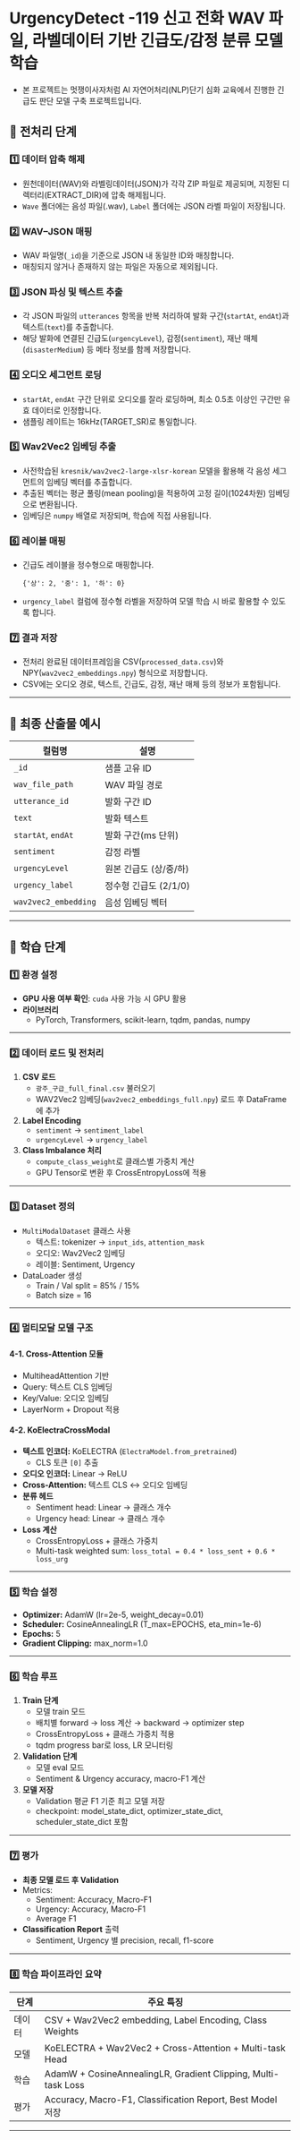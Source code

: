 # UrgencyDetect -119 신고 전화 WAV 파일, 라벨데이터 기반 긴급도/감정 분류 모델 학습  
* 본 프로젝트는 멋쟁이사자처럼 AI 자연어처리(NLP)단기 심화 교육에서 진행한 긴급도 판단 모델 구축 프로젝트입니다.


## 📂 전처리 단계

### 1️⃣ 데이터 압축 해제

* 원천데이터(WAV)와 라벨링데이터(JSON)가 각각 ZIP 파일로 제공되며, 지정된 디렉터리(EXTRACT_DIR)에 압축 해제됩니다.
* `Wave` 폴더에는 음성 파일(.wav), `Label` 폴더에는 JSON 라벨 파일이 저장됩니다.

### 2️⃣ WAV–JSON 매핑

* WAV 파일명(`_id`)을 기준으로 JSON 내 동일한 ID와 매칭합니다.
* 매칭되지 않거나 존재하지 않는 파일은 자동으로 제외됩니다.

### 3️⃣ JSON 파싱 및 텍스트 추출

* 각 JSON 파일의 `utterances` 항목을 반복 처리하여 발화 구간(`startAt`, `endAt`)과 텍스트(`text`)를 추출합니다.
* 해당 발화에 연결된 긴급도(`urgencyLevel`), 감정(`sentiment`), 재난 매체(`disasterMedium`) 등 메타 정보를 함께 저장합니다.

### 4️⃣ 오디오 세그먼트 로딩

* `startAt`, `endAt` 구간 단위로 오디오를 잘라 로딩하며, 최소 0.5초 이상인 구간만 유효 데이터로 인정합니다.
* 샘플링 레이트는 16kHz(TARGET_SR)로 통일합니다.

### 5️⃣ Wav2Vec2 임베딩 추출

* 사전학습된 `kresnik/wav2vec2-large-xlsr-korean` 모델을 활용해 각 음성 세그먼트의 임베딩 벡터를 추출합니다.
* 추출된 벡터는 평균 풀링(mean pooling)을 적용하여 고정 길이(1024차원) 임베딩으로 변환됩니다.
* 임베딩은 `numpy` 배열로 저장되며, 학습에 직접 사용됩니다.

### 6️⃣ 레이블 매핑

* 긴급도 레이블을 정수형으로 매핑합니다.

  ```
  {'상': 2, '중': 1, '하': 0}
  ```
* `urgency_label` 컬럼에 정수형 라벨을 저장하여 모델 학습 시 바로 활용할 수 있도록 합니다.

### 7️⃣ 결과 저장

* 전처리 완료된 데이터프레임을 CSV(`processed_data.csv`)와 NPY(`wav2vec2_embeddings.npy`) 형식으로 저장합니다.
* CSV에는 오디오 경로, 텍스트, 긴급도, 감정, 재난 매체 등의 정보가 포함됩니다.

---

## 🧾 최종 산출물 예시

| 컬럼명                  | 설명              |
| -------------------- | --------------- |
| `_id`                | 샘플 고유 ID        |
| `wav_file_path`      | WAV 파일 경로       |
| `utterance_id`       | 발화 구간 ID        |
| `text`               | 발화 텍스트          |
| `startAt`, `endAt`   | 발화 구간(ms 단위)    |
| `sentiment`          | 감정 라벨           |
| `urgencyLevel`       | 원본 긴급도 (상/중/하)  |
| `urgency_label`      | 정수형 긴급도 (2/1/0) |
| `wav2vec2_embedding` | 음성 임베딩 벡터       |

---
## 📂 학습 단계

### 1️⃣ 환경 설정
- **GPU 사용 여부 확인**: `cuda` 사용 가능 시 GPU 활용
- **라이브러리**
  - PyTorch, Transformers, scikit-learn, tqdm, pandas, numpy

---

### 2️⃣ 데이터 로드 및 전처리
1. **CSV 로드**
   - `광주_구급_full_final.csv` 불러오기
   - WAV2Vec2 임베딩(`wav2vec2_embeddings_full.npy`) 로드 후 DataFrame에 추가
2. **Label Encoding**
   - `sentiment` → `sentiment_label`
   - `urgencyLevel` → `urgency_label`
3. **Class Imbalance 처리**
   - `compute_class_weight`로 클래스별 가중치 계산
   - GPU Tensor로 변환 후 CrossEntropyLoss에 적용

---

### 3️⃣ Dataset 정의
- `MultiModalDataset` 클래스 사용
  - 텍스트: tokenizer → `input_ids`, `attention_mask`
  - 오디오: Wav2Vec2 임베딩
  - 레이블: Sentiment, Urgency
- DataLoader 생성
  - Train / Val split = 85% / 15%
  - Batch size = 16

---

### 4️⃣ 멀티모달 모델 구조

#### 4-1. Cross-Attention 모듈
- MultiheadAttention 기반
- Query: 텍스트 CLS 임베딩
- Key/Value: 오디오 임베딩
- LayerNorm + Dropout 적용

#### 4-2. KoElectraCrossModal
- **텍스트 인코더:** KoELECTRA (`ElectraModel.from_pretrained`)  
  - CLS 토큰 `[0]` 추출
- **오디오 인코더:** Linear → ReLU
- **Cross-Attention:** 텍스트 CLS ↔ 오디오 임베딩
- **분류 헤드**
  - Sentiment head: Linear → 클래스 개수
  - Urgency head: Linear → 클래스 개수
- **Loss 계산**
  - CrossEntropyLoss + 클래스 가중치
  - Multi-task weighted sum: `loss_total = 0.4 * loss_sent + 0.6 * loss_urg`

---

### 5️⃣ 학습 설정
- **Optimizer:** AdamW (lr=2e-5, weight_decay=0.01)
- **Scheduler:** CosineAnnealingLR (T_max=EPOCHS, eta_min=1e-6)
- **Epochs:** 5
- **Gradient Clipping:** max_norm=1.0

---

### 6️⃣ 학습 루프
1. **Train 단계**
   - 모델 train 모드
   - 배치별 forward → loss 계산 → backward → optimizer step
   - CrossEntropyLoss + 클래스 가중치 적용
   - tqdm progress bar로 loss, LR 모니터링
2. **Validation 단계**
   - 모델 eval 모드
   - Sentiment & Urgency accuracy, macro-F1 계산
3. **모델 저장**
   - Validation 평균 F1 기준 최고 모델 저장
   - checkpoint: model_state_dict, optimizer_state_dict, scheduler_state_dict 포함

---

### 7️⃣ 평가
- **최종 모델 로드 후 Validation**
- Metrics:
  - Sentiment: Accuracy, Macro-F1
  - Urgency: Accuracy, Macro-F1
  - Average F1
- **Classification Report** 출력
  - Sentiment, Urgency 별 precision, recall, f1-score

---

### 8️⃣ 학습 파이프라인 요약

| 단계 | 주요 특징 |
|------|-----------|
| 데이터 | CSV + Wav2Vec2 embedding, Label Encoding, Class Weights |
| 모델 | KoELECTRA + Wav2Vec2 + Cross-Attention + Multi-task Head |
| 학습 | AdamW + CosineAnnealingLR, Gradient Clipping, Multi-task Loss |
| 평가 | Accuracy, Macro-F1, Classification Report, Best Model 저장 |

---

